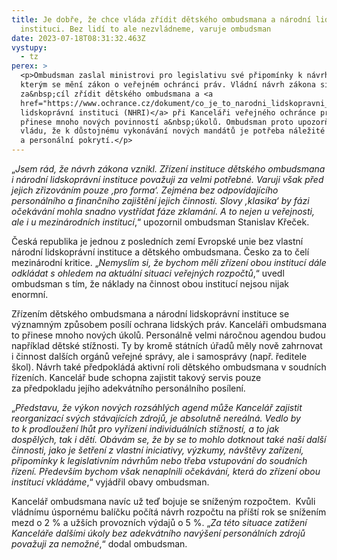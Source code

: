 ```yaml
---
title: Je dobře, že chce vláda zřídit dětského ombudsmana a národní lidskoprávní
  instituci. Bez lidí to ale nezvládneme, varuje ombudsman
date: 2023-07-18T08:31:32.463Z
vystupy:
  - tz
perex: >
  <p>Ombudsman zaslal ministrovi pro legislativu své připomínky k návrhu zákona,
  kterým se mění zákon o veřejném ochránci práv. Vládní návrh zákona si klade
  za&nbsp;cíl zřídit dětského ombudsmana a <a
  href="https://www.ochrance.cz/dokument/co_je_to_narodni_lidskopravni_instituce_a_proc_ji_v_cesku_potrebujeme/">národní
  lidskoprávní instituci (NHRI)</a> při Kanceláři veřejného ochránce práv. To
  přinese mnoho nových povinností a&nbsp;úkolů. Ombudsman proto upozorňuje
  vládu, že k důstojnému vykonávání nových mandátů je potřeba náležité finanční
  a personální pokrytí.</p>
---
```

<p>&bdquo;<em>Jsem rád, že návrh zákona vznikl. Zřízení instituce dětského ombudsmana i&nbsp;národní lidskoprávní instituce považuji za&nbsp;velmi potřebné. Varuji však před jejich zřizováním pouze </em><em>&sbquo;pro forma</em><em>&lsquo;. Zejména bez odpovídajícího personálního a&nbsp;finančního zajištění jejich činnosti. Slovy </em><em>&sbquo;klasika</em><em>&lsquo; by fázi očekávání mohla snadno vystřídat fáze zklamání. A&nbsp;to nejen u&nbsp;veřejnosti, ale i&nbsp;u mezinárodních institucí</em>,&ldquo; upozornil ombudsman Stanislav Křeček.</p>

<p>Česká republika je jednou z&nbsp;posledních zemí Evropské unie bez vlastní národní lidskoprávní instituce a dětského ombudsmana. Česko za to čelí mezinárodní kritice. &bdquo;<em>Nemyslím si, že bychom měli zřízení obou institucí dále odkládat s&nbsp;ohledem na&nbsp;aktuální situaci veřejných rozpočtů</em>,&ldquo; uvedl ombudsman s&nbsp;tím, že náklady na&nbsp;činnost obou institucí nejsou nijak enormní.</p>

<p>Zřízením dětského ombudsmana a národní lidskoprávní instituce se významným způsobem posílí ochrana lidských práv. Kanceláři ombudsmana to přinese mnoho nových úkolů. Personálně velmi náročnou agendou budou například dětské stížnosti. Ty by kromě státních úřadů měly nově zahrnovat i&nbsp;činnost dalších orgánů veřejné správy, ale i&nbsp;samosprávy (např. ředitele škol). Návrh také předpokládá aktivní roli dětského ombudsmana v&nbsp;soudních řízeních. Kancelář bude schopna zajistit takový servis pouze za&nbsp;předpokladu jejího adekvátního personálního posílení.</p>

<p>&bdquo;<em>Představu, že výkon nových rozsáhlých agend může Kancelář zajistit reorganizací svých stávajících zdrojů, je absolutně nereálná. Vedlo by to&nbsp;k&nbsp;prodloužení lhůt pro&nbsp;vyřízení individuálních stížností, a to jak dospělých, tak i&nbsp;dětí. Obávám se, že by se to mohlo dotknout také naší další činnosti, jako je šetření z&nbsp;vlastní iniciativy, výzkumy, návštěvy zařízení, připomínky k&nbsp;legislativním návrhům nebo třeba vstupování do&nbsp;soudních řízení. Především bychom však nenaplnili očekávání, která do zřízení obou institucí vkládáme</em>,&ldquo; vyjádřil obavy ombudsman.</p>

<p>Kancelář ombudsmana navíc už teď bojuje se sníženým rozpočtem.&nbsp; Kvůli vládnímu úspornému balíčku počítá návrh rozpočtu na příští rok se snížením mezd o 2 % a užších provozních výdajů o 5 %. &bdquo;<em>Za této situace zatížení Kanceláře dalšími úkoly bez adekvátního navýšení personálních zdrojů považuji za&nbsp;nemožné</em>,&ldquo; dodal ombudsman.</p>

<p>&nbsp;</p>
